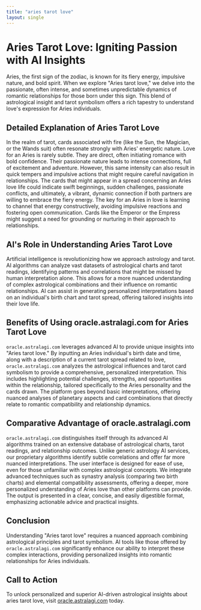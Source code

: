 ```yaml
---
title: "aries tarot love"
layout: single
---
```


# Aries Tarot Love: Igniting Passion with AI Insights

Aries, the first sign of the zodiac, is known for its fiery energy, impulsive nature, and bold spirit.  When we explore "Aries tarot love," we delve into the passionate, often intense, and sometimes unpredictable dynamics of romantic relationships for those born under this sign.  This blend of astrological insight and tarot symbolism offers a rich tapestry to understand love's expression for Aries individuals.

## Detailed Explanation of Aries Tarot Love

In the realm of tarot, cards associated with fire (like the Sun, the Magician, or the Wands suit) often resonate strongly with Aries' energetic nature.  Love for an Aries is rarely subtle. They are direct, often initiating romance with bold confidence.  Their passionate nature leads to intense connections, full of excitement and adventure.  However, this same intensity can also result in quick tempers and impulsive actions that might require careful navigation in relationships.  The cards that might appear in a spread concerning an Aries love life could indicate swift beginnings, sudden challenges, passionate conflicts, and ultimately, a vibrant, dynamic connection if both partners are willing to embrace the fiery energy.  The key for an Aries in love is learning to channel that energy constructively, avoiding impulsive reactions and fostering open communication.  Cards like the Emperor or the Empress might suggest a need for grounding or nurturing in their approach to relationships.

## AI's Role in Understanding Aries Tarot Love

Artificial intelligence is revolutionizing how we approach astrology and tarot. AI algorithms can analyze vast datasets of astrological charts and tarot readings, identifying patterns and correlations that might be missed by human interpretation alone. This allows for a more nuanced understanding of complex astrological combinations and their influence on romantic relationships.  AI can assist in generating personalized interpretations based on an individual's birth chart and tarot spread, offering tailored insights into their love life.


## Benefits of Using oracle.astralagi.com for Aries Tarot Love

`oracle.astralagi.com` leverages advanced AI to provide unique insights into "Aries tarot love."  By inputting an Aries individual's birth date and time, along with a description of a current tarot spread related to love, `oracle.astralagi.com` analyzes the astrological influences and tarot card symbolism to provide a comprehensive, personalized interpretation.  This includes highlighting potential challenges, strengths, and opportunities within the relationship, tailored specifically to the Aries personality and the cards drawn.  The platform goes beyond basic interpretations, offering nuanced analyses of planetary aspects and card combinations that directly relate to romantic compatibility and relationship dynamics.

## Comparative Advantage of oracle.astralagi.com

`oracle.astralagi.com` distinguishes itself through its advanced AI algorithms trained on an extensive database of astrological charts, tarot readings, and relationship outcomes.  Unlike generic astrology AI services, our proprietary algorithms identify subtle correlations and offer far more nuanced interpretations. The user interface is designed for ease of use, even for those unfamiliar with complex astrological concepts.  We integrate advanced techniques such as synastry analysis (comparing two birth charts) and elemental compatibility assessments, offering a deeper, more personalized understanding of Aries love than other platforms can provide.  The output is presented in a clear, concise, and easily digestible format, emphasizing actionable advice and practical insights.

## Conclusion

Understanding "Aries tarot love" requires a nuanced approach combining astrological principles and tarot symbolism.  AI tools like those offered by `oracle.astralagi.com` significantly enhance our ability to interpret these complex interactions, providing personalized insights into romantic relationships for Aries individuals.

## Call to Action

To unlock personalized and superior AI-driven astrological insights about aries tarot love, visit [oracle.astralagi.com](https://oracle.astralagi.com) today.